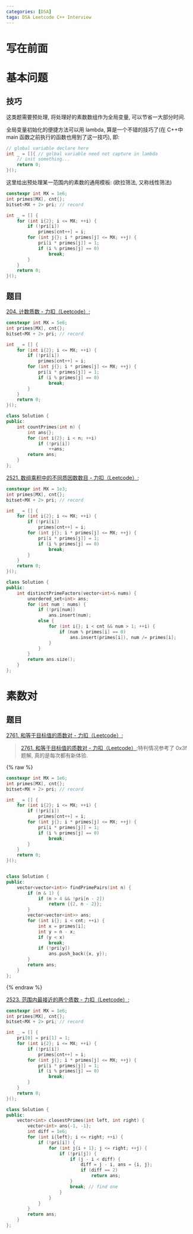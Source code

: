 ```yaml
---
categories: [DSA]
taga: DSA Leetcode C++ Interview
---
```




# 写在前面



# 基本问题

## 技巧

这类题需要预处理, 将处理好的素数数组作为全局变量, 可以节省一大部分时间.

全局变量初始化的便捷方法可以用 lambda, 算是一个不错的技巧了(在 C++中 main 函数之前执行的函数也用到了这一技巧), 即:

```cpp
// global variable declare here
int _ = []{ // golbal variable need not capture in lambda
    // init something...
    return 0;
}();
```



这里给出预处理某一范围内的素数的通用模板: (欧拉筛法, 又称线性筛法)

```cpp
constexpr int MX = 1e6;
int primes[MX], cnt{};
bitset<MX + 2> pri; // record

int _ = [] {
    for (int i{2}; i <= MX; ++i) {
        if (!pri[i])
            primes[cnt++] = i;
        for (int j{}; i * primes[j] <= MX; ++j) {
            pri[i * primes[j]] = 1;
            if (i % primes[j] == 0)
                break;
        }
    }
    return 0;
}();
```

## 题目

[204. 计数质数 - 力扣（Leetcode）](https://leetcode.cn/problems/count-primes/description/);

```cpp
constexpr int MX = 5e6;
int primes[MX], cnt{};
bitset<MX + 2> pri; // record

int _ = [] {
    for (int i{2}; i <= MX; ++i) {
        if (!pri[i])
            primes[cnt++] = i;
        for (int j{}; i * primes[j] <= MX; ++j) {
            pri[i * primes[j]] = 1;
            if (i % primes[j] == 0)
                break;
        }
    }
    return 0;
}();

class Solution {
public:
    int countPrimes(int n) {
        int ans{};
        for (int i{2}; i < n; ++i)
            if (!pri[i])
                ++ans;
        return ans;
    }
};

```



[2521. 数组乘积中的不同质因数数目 - 力扣（Leetcode）](https://leetcode.cn/problems/distinct-prime-factors-of-product-of-array/description/);

```cpp
constexpr int MX = 1e3;
int primes[MX], cnt{};
bitset<MX + 2> pri; // record

int _ = [] {
    for (int i{2}; i <= MX; ++i) {
        if (!pri[i])
            primes[cnt++] = i;
        for (int j{}; i * primes[j] <= MX; ++j) {
            pri[i * primes[j]] = 1;
            if (i % primes[j] == 0)
                break;
        }
    }
    return 0;
}();

class Solution {
public:
    int distinctPrimeFactors(vector<int>& nums) {
        unordered_set<int> ans;
        for (int num : nums) {
            if (!pri[num])
                ans.insert(num);
            else {
                for (int i{}; i < cnt && num > 1; ++i) {
                    if (num % primes[i] == 0)
                        ans.insert(primes[i]), num /= primes[i];
                }
            }
        }
        return ans.size();
    }
};
```





# 素数对



## 题目



[2761. 和等于目标值的质数对 - 力扣（Leetcode）](https://leetcode.cn/problems/prime-pairs-with-target-sum/description/);

>   [2761. 和等于目标值的质数对 - 力扣（Leetcode）](https://leetcode.cn/problems/prime-pairs-with-target-sum/solutions/2327232/yu-chu-li-zhi-shu-mei-ju-by-endlesscheng-cq9b/);特判情况参考了 0x3f 题解, 真的是每次都有新体验. 

{% raw  %}

```cpp
constexpr int MX = 1e6;
int primes[MX], cnt{};
bitset<MX + 2> pri; // record

int _ = [] {
    for (int i{2}; i <= MX; ++i) {
        if (!pri[i])
            primes[cnt++] = i;
        for (int j{}; i * primes[j] <= MX; ++j) {
            pri[i * primes[j]] = 1;
            if (i % primes[j] == 0)
                break;
        }
    }
    return 0;
}();


class Solution {
public:
    vector<vector<int>> findPrimePairs(int n) {
        if (n & 1) {
            if (n > 4 && !pri[n - 2])
                return {{2, n - 2}};
        }
        vector<vector<int>> ans;
        for (int i{}; i < cnt; ++i) {
            int x = primes[i];
            int y = n - x;
            if (y < x)
                break;
            if (!pri[y])
                ans.push_back({x, y});
        }
        return ans;
    }
};
```

{% endraw  %}



[2523. 范围内最接近的两个质数 - 力扣（Leetcode）](https://leetcode.cn/problems/closest-prime-numbers-in-range/);

```cpp
constexpr int MX = 1e6;
int primes[MX], cnt{};
bitset<MX + 2> pri; // record

int _ = [] {
    pri[0] = pri[1] = 1;
    for (int i{2}; i <= MX; ++i) {
        if (!pri[i])
            primes[cnt++] = i;
        for (int j{}; i * primes[j] <= MX; ++j) {
            pri[i * primes[j]] = 1;
            if (i % primes[j] == 0)
                break;
        }
    }
    return 0;
}();

class Solution {
public:
    vector<int> closestPrimes(int left, int right) {
        vector<int> ans{-1, -1};
        int diff = 1e6;
        for (int i{left}; i <= right; ++i) {
            if (!pri[i]) {
                for (int j{i + 1}; j <= right; ++j) {
                    if (!pri[j]) {
                        if (j - i < diff) {
                            diff = j - i, ans = {i, j};
                            if (diff == 2)
                                return ans;
                        }
                        break; // find one
                    }
                }
            }
        }
        return ans;
    }
};
```

